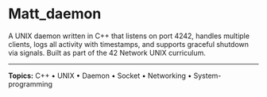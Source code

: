 # Matt_daemon

A UNIX daemon written in C++ that listens on port 4242, handles multiple clients, logs all activity with timestamps, and supports graceful shutdown via signals.
Built as part of the 42 Network UNIX curriculum.

---

**Topics:**
C++ • UNIX • Daemon • Socket • Networking • System-programming
